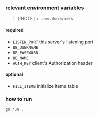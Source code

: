 ### relevant environment variables

> [!NOTE] > `.env` also works

#### required

- `LISTEN_PORT` this server's listening port
- `DB_USERNAME`
- `DB_PASSWORD`
- `DB_NAME`
- `AUTH_KEY` client's Authorization header

#### optional

- `FILL_ITEMS` initialize items table

### how to run

`go run .`
